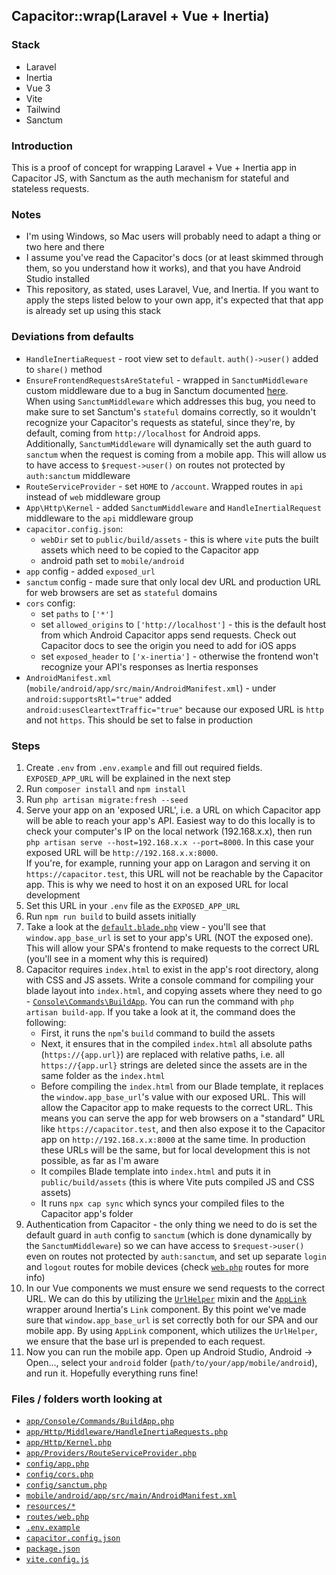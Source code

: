 ## Capacitor::wrap(Laravel + Vue + Inertia)

### Stack
- Laravel
- Inertia
- Vue 3
- Vite
- Tailwind
- Sanctum

### Introduction
This is a proof of concept for wrapping Laravel + Vue + Inertia app in Capacitor JS, with Sanctum as the auth mechanism for
stateful and stateless requests.

### Notes
- I'm using Windows, so Mac users will probably need to adapt a thing or two here and there
- I assume you've read the Capacitor's docs (or at least skimmed through them, so you understand how it works), and that you have Android Studio installed
- This repository, as stated, uses Laravel, Vue, and Inertia. If you want to apply the steps listed below to your own app, it's expected that that app is already set up using this stack

### Deviations from defaults
- `HandleInertiaRequest` - root view set to `default`. `auth()->user()` added to `share()` method
- `EnsureFrontendRequestsAreStateful` - wrapped in `SanctumMiddleware` custom middleware due to a bug in Sanctum documented [here](https://github.com/laravel/sanctum/issues/482).  
When using `SanctumMiddleware` which addresses this bug, you need to make sure to set Sanctum's `stateful` domains correctly, so it wouldn't recognize your Capacitor's requests as stateful, since they're, by default, coming from `http://localhost` for Android apps.  
Additionally, `SanctumMiddleware` will dynamically set the auth guard to `sanctum` when the request is coming from a mobile app. This will allow us to have access to `$request->user()` on routes not protected by `auth:sanctum` middleware
- `RouteServiceProvider` - set `HOME` to `/account`. Wrapped routes in `api` instead of `web` middleware group
- `App\Http\Kernel` - added `SanctumMiddleware` and `HandleInertialRequest` middleware to the `api` middleware group
- `capacitor.config.json`:
    - `webDir` set to `public/build/assets` - this is where `vite` puts the built assets which need to be copied to the Capacitor app
    - android path set to `mobile/android`
- `app` config - added `exposed_url`
- `sanctum` config - made sure that only local dev URL and production URL for web browsers are set as `stateful` domains 
- `cors` config:
    - set `paths` to `['*']`
    - set `allowed_origins` to `['http://localhost']` - this is the default host from which Android Capacitor apps send requests. Check out Capacitor docs to see the origin you need to add for iOS apps
    - set `exposed_header` to `['x-inertia']` - otherwise the frontend won't recognize your API's responses as Inertia responses
- `AndroidManifest.xml` (`mobile/android/app/src/main/AndroidManifest.xml`) - under `android:supportsRtl="true"` added `android:usesCleartextTraffic="true"` because our exposed URL is `http` and not `https`. This should be set to false in production

### Steps
1. Create `.env` from `.env.example` and fill out required fields. `EXPOSED_APP_URL` will be explained in the next step
2. Run `composer install` and `npm install`
3. Run `php artisan migrate:fresh --seed`
4. Serve your app on an 'exposed URL', i.e. a URL on which Capacitor app will be able to reach your app's API. Easiest way to do this locally is to check your computer's IP on the local network (192.168.x.x), then run `php artisan serve --host=192.168.x.x --port=8000`. In this case your exposed URL will be `http://192.168.x.x:8000`.   
If you're, for example, running your app on Laragon and serving it on `https://capacitor.test`, this URL will not be reachable by the Capacitor app. This is why we need to host it on an exposed URL for local development
5. Set this URL in your `.env` file as the `EXPOSED_APP_URL`
6. Run `npm run build` to build assets initially
7. Take a look at the [`default.blade.php`](https://github.com/GTCrais/capacitor-inertia-vue-laravel/blob/master/resources/views/default.blade.php) view - you'll see that `window.app_base_url` is set to your app's URL (NOT the exposed one). This will allow your SPA's frontend to make requests to the correct URL (you'll see in a moment why this is required)
8. Capacitor requires `index.html` to exist in the app's root directory, along with CSS and JS assets. Write a console command for compiling your blade layout into `index.html`, and copying assets where they need to go - [`Console\Commands\BuildApp`](https://github.com/GTCrais/capacitor-inertia-vue-laravel/blob/master/app/Console/Commands/BuildApp.php). You can run the command with `php artisan build-app`. If you take a look at it, the command does the following:
    - First, it runs the `npm`'s `build` command to build the assets
    - Next, it ensures that in the compiled `index.html` all absolute paths (`https://{app.url}`) are replaced with relative paths, i.e. all `https://{app.url}` strings are deleted since the assets are in the same folder as the `index.html`
    - Before compiling the `index.html` from our Blade template, it replaces the `window.app_base_url`'s value with our exposed URL. This will allow the Capacitor app to make requests to the correct URL. This means you can serve the app for web browsers on a "standard" URL like `https://capacitor.test`, and then also expose it to the Capacitor app on `http://192.168.x.x:8000` at the same time. In production these URLs will be the same, but for local development this is not possible, as far as I'm aware
    - It compiles Blade template into `index.html` and puts it in `public/build/assets` (this is where Vite puts compiled JS and CSS assets)
    - It runs `npx cap sync` which syncs your compiled files to the Capacitor app's folder
9. Authentication from Capacitor - the only thing we need to do is set the default guard in `auth` config to `sanctum` (which is done dynamically by the `SanctumMiddleware`) so we can have access to `$request->user()` even on routes not protected by `auth:sanctum`, and set up separate `login` and `logout` routes for mobile devices (check [`web.php`](https://github.com/GTCrais/capacitor-inertia-vue-laravel/blob/master/routes/web.php) routes for more info)
10. In our Vue components we must ensure we send requests to the correct URL. We can do this by utilizing the [`UrlHelper`](https://github.com/GTCrais/capacitor-inertia-vue-laravel/blob/master/resources/js/mixins/url-helper.js) mixin and the [`AppLink`](https://github.com/GTCrais/capacitor-inertia-vue-laravel/blob/master/resources/js/shared/AppLink.vue) wrapper around Inertia's `Link` component. By this point we've made sure that `window.app_base_url` is set correctly both for our SPA and our mobile app. By using `AppLink` component, which utilizes the `UrlHelper`, we ensure that the base url is prepended to each request.
11. Now you can run the mobile app. Open up Android Studio, Android -> Open..., select your `android` folder (`path/to/your/app/mobile/android`), and run it. Hopefully everything runs fine!

### Files / folders worth looking at
- [`app/Console/Commands/BuildApp.php`](https://github.com/GTCrais/capacitor-inertia-vue-laravel/blob/master/app/Console/Commands/BuildApp.php)
- [`app/Http/Middleware/HandleInertiaRequests.php`](https://github.com/GTCrais/capacitor-inertia-vue-laravel/blob/master/app/Http/Middleware/HandleInertiaRequests.php)
- [`app/Http/Kernel.php`](https://github.com/GTCrais/capacitor-inertia-vue-laravel/blob/master/app/Http/Kernel.php)
- [`app/Providers/RouteServiceProvider.php`](https://github.com/GTCrais/capacitor-inertia-vue-laravel/blob/master/app/Providers/RouteServiceProvider.php)
- [`config/app.php`](https://github.com/GTCrais/capacitor-inertia-vue-laravel/blob/master/config/app.php)
- [`config/cors.php`](https://github.com/GTCrais/capacitor-inertia-vue-laravel/blob/master/config/cors.php)
- [`config/sanctum.php`](https://github.com/GTCrais/capacitor-inertia-vue-laravel/blob/master/config/sanctum.php)
- [`mobile/android/app/src/main/AndroidManifest.xml`](https://github.com/GTCrais/capacitor-inertia-vue-laravel/blob/master/mobile/android/app/src/main/AndroidManifest.xml)
- [`resources/*`](https://github.com/GTCrais/capacitor-inertia-vue-laravel/blob/master/resources)
- [`routes/web.php`](https://github.com/GTCrais/capacitor-inertia-vue-laravel/blob/master/routes/web.php)
- [`.env.example`](https://github.com/GTCrais/capacitor-inertia-vue-laravel/blob/master/.env.example)
- [`capacitor.config.json`](https://github.com/GTCrais/capacitor-inertia-vue-laravel/blob/master/capacitor.config.json)
- [`package.json`](https://github.com/GTCrais/capacitor-inertia-vue-laravel/blob/master/package.json)
- [`vite.config.js`](https://github.com/GTCrais/capacitor-inertia-vue-laravel/blob/master/vite.config.js)
